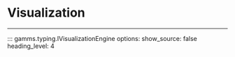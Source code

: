 # Visualization
---

::: gamms.typing.IVisualizationEngine
    options:
        show_source: false
        heading_level: 4